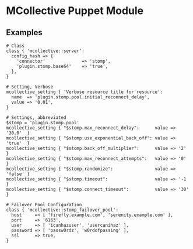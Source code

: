 # MCollective Puppet Module #

## Examples ##

    # Class
    class { 'mcollective::server':
      config_hash => {
        'connector'              => 'stomp',
        'plugin.stomp.base64'    => 'true',
      },
    }

    # Setting, Verbose
    mcollective_setting { 'Verbose resource title for resource':
      name  => 'plugin.stomp.pool.initial_reconnect_delay',
      value => '0.01',
    }

    # Settings, abbreviated
    $stomp = 'plugin.stomp.pool'
    mcollective_setting { "$stomp.max_reconnect_delay":      value => '30.0'  }
    mcollective_setting { "$stomp.use_exponential_back_off": value => 'true'  }
    mcollective_setting { "$stomp.back_off_multiplier":      value => '2'     }
    mcollective_setting { "$stomp.max_reconnect_attempts":   value => '0'     }
    mcollective_setting { "$stomp.randomize":                value => 'false' }
    mcollective_setting { "$stomp.timeout":                  value => '-1     }
    mcollective_setting { "$stomp.connect_timeout":          value => '30'    }

    # Failover Pool Configuration
    class { 'mcollective::stomp_failover_pool':
      host     => [ 'firefly.example.com', 'serenity.example.com' ],
      port     => '6163',
      user     => [ 'icanhazuser', 'usercanihaz' ],
      password => [ 'passw0rdz', 'w0rdofpassing' ],
      ssl      => true,
    }
